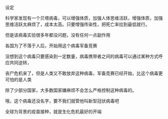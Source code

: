 设定

科学家发现有一个贝塔病毒，可以增强体质，加强人体思维活跃，增强体质，加强思维活跃太麻烦了，成本太高。只要增强传染性，把死亡率拉到最低就行。

但是该病毒实验很多年都没问题，没有任何一点副作用

各国为了不落于人后，开始用这个病毒军备竞赛

没想到这个病毒只要感染到一定数量，病毒携带者之间的病毒可以通过某种方式呼应共同逆转，

丧尸危机来了，但是人类又不敢放弃这种病毒，军备竞赛已经开始，比这个病毒更可怕的是人类

除了少部分国家，大多数国家嫌麻烦不会怎么严格控制这种病毒的。

哦，这个病毒还没名字，要不我们就管他叫新型冠状病毒吧

全球为背景的疫苗接种，就是生化危机最好的开端

